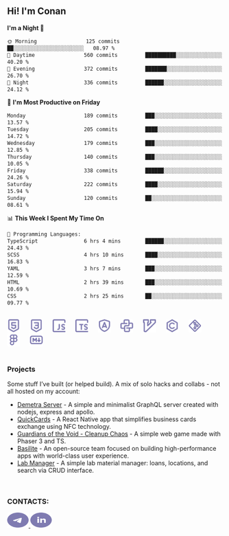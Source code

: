 ## Hi! I'm Conan

<!--START_SECTION:waka-->
**I'm a Night 🦉** 

```text
🌞 Morning                125 commits         ██░░░░░░░░░░░░░░░░░░░░░░░   08.97 % 
🌆 Daytime                560 commits         ██████████░░░░░░░░░░░░░░░   40.20 % 
🌃 Evening                372 commits         ███████░░░░░░░░░░░░░░░░░░   26.70 % 
🌙 Night                  336 commits         ██████░░░░░░░░░░░░░░░░░░░   24.12 % 
```
📅 **I'm Most Productive on Friday** 

```text
Monday                   189 commits         ███░░░░░░░░░░░░░░░░░░░░░░   13.57 % 
Tuesday                  205 commits         ████░░░░░░░░░░░░░░░░░░░░░   14.72 % 
Wednesday                179 commits         ███░░░░░░░░░░░░░░░░░░░░░░   12.85 % 
Thursday                 140 commits         ███░░░░░░░░░░░░░░░░░░░░░░   10.05 % 
Friday                   338 commits         ██████░░░░░░░░░░░░░░░░░░░   24.26 % 
Saturday                 222 commits         ████░░░░░░░░░░░░░░░░░░░░░   15.94 % 
Sunday                   120 commits         ██░░░░░░░░░░░░░░░░░░░░░░░   08.61 % 
```


📊 **This Week I Spent My Time On** 

```text
💬 Programming Languages: 
TypeScript               6 hrs 4 mins        ██████░░░░░░░░░░░░░░░░░░░   24.43 % 
SCSS                     4 hrs 10 mins       ████░░░░░░░░░░░░░░░░░░░░░   16.83 % 
YAML                     3 hrs 7 mins        ███░░░░░░░░░░░░░░░░░░░░░░   12.59 % 
HTML                     2 hrs 39 mins       ███░░░░░░░░░░░░░░░░░░░░░░   10.69 % 
CSS                      2 hrs 25 mins       ██░░░░░░░░░░░░░░░░░░░░░░░   09.77 % 
```


<!--END_SECTION:waka-->

<br>

<div align="left">
  <img src="icons/skills/html.svg" width="30" alt="html5"/>
  <img width="15"/>
  <img src="icons/skills/css.svg" width="30" alt="css"/>
  <img width="15"/>
  <img src="icons/skills/javascript.svg" width="30" alt="javascript"/>
  <img width="15"/>
  <img src="icons/skills/typescript.svg" width="30" alt="typescript"/>
  <img width="15"/>
  <img src="icons/skills/angular.svg" width="30" alt="angular"/>
  <img width="15"/>
  <img src="icons/skills/python.svg" width="30" alt="python"/>
  <img width="15"/>
  <img src="icons/skills/vim.svg" width="30" alt="vim"/>
  <img width="15"/>
  <img src="icons/skills/c.svg" width="30" alt="c"/>
  <img width="15"/>
  <img src="icons/skills/git.svg" width="30" alt="git"/>
  <img width="15"/>
  <img src="icons/skills/figma.svg" width="30" alt="figma"/>
  <img width="15"/>
  <img src="icons/skills/markdown.svg" width="30" alt="markdown"/>
</div>

<br>

### Projects
Some stuff I’ve built (or helped build). A mix of solo hacks and collabs - not all hosted on my account:
- [Demetra Server](https://github.com/demetra-project/server) -  A simple and minimalist GraphQL server created with nodejs, express and apollo.  
- [QuickCards](https://github.com/Pako3549/QuickCards) - A React Native app that simplifies business cards exchange using NFC technology.  
- [Guardians of the Void - Cleanup Chaos](https://github.com/guardians-of-the-void/cleanup-chaos) - A simple web game made with Phaser 3 and TS.  
- [Basilite](https://github.com/basilite) - An open-source team focused on building high-performance apps with world-class user experience.  
- [Lab Manager](https://github.com/blvckspider/it-lab-manager) - A simple lab material manager: loans, locations, and search via CRUD interface.

<br>

### CONTACTS:
<div align="left">
  <a href="https://t.me/gkkconan">
    <img src="icons/contacts/telegram.svg" width="50" height="35" alt="telegram"/>
  </a>
  <a href="https://www.linkedin.com/in/gkkconan">
    <img src="icons/contacts/linkedin.svg" width="50" height="35" alt="linkedin"/>
  </a>
</div>